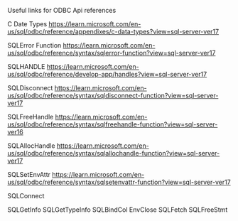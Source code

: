
Useful links for ODBC Api references

C Date Types
https://learn.microsoft.com/en-us/sql/odbc/reference/appendixes/c-data-types?view=sql-server-ver17

SQLError Function
https://learn.microsoft.com/en-us/sql/odbc/reference/syntax/sqlerror-function?view=sql-server-ver17

SQLHANDLE
https://learn.microsoft.com/en-us/sql/odbc/reference/develop-app/handles?view=sql-server-ver17

SQLDisconnect
https://learn.microsoft.com/en-us/sql/odbc/reference/syntax/sqldisconnect-function?view=sql-server-ver17

SQLFreeHandle
https://learn.microsoft.com/en-us/sql/odbc/reference/syntax/sqlfreehandle-function?view=sql-server-ver16

SQLAllocHandle
https://learn.microsoft.com/en-us/sql/odbc/reference/syntax/sqlallochandle-function?view=sql-server-ver17

SQLSetEnvAttr
https://learn.microsoft.com/en-us/sql/odbc/reference/syntax/sqlsetenvattr-function?view=sql-server-ver17

SQLConnect

SQLGetInfo
SQLGetTypeInfo
SQLBindCol
EnvClose
SQLFetch
SQLFreeStmt

